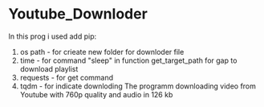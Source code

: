 # Youtube_Downloder
In this prog i used add pip:
1. os path - for crieate new folder for downloder file
2. time - for command "sleep" in function get_target_path for  gap to download playlist
3. requests - for get command 
4. tqdm - for indicate downloding
The programm downloading video from Youtube with 760p quality and audio in 126 kb
